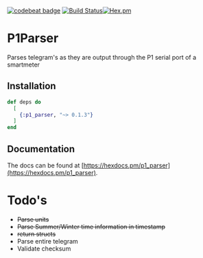 [![codebeat badge](https://codebeat.co/badges/bb2e3c59-1bfc-4cac-88e6-1a7064eca124)](https://codebeat.co/projects/github-com-gertjana-p1_parser-master) [![Build Status](https://travis-ci.org/gertjana/p1_parser.svg?branch=master)](https://travis-ci.org/gertjana/p1_parser)[![Hex.pm](https://img.shields.io/hexpm/v/p1_parser.svg)]()

# P1Parser

Parses telegram's as they are output through the P1 serial port of a smartmeter

## Installation

```elixir
def deps do
  [
    {:p1_parser, "~> 0.1.3"}
  ]
end
```

## Documentation 

The docs can be found at [https://hexdocs.pm/p1_parser](https://hexdocs.pm/p1_parser).

# Todo's

 - ~~Parse units~~
 - ~~Parse Summer/Winter time information in timestamp~~
 - ~~return structs~~
 - Parse entire telegram
 - Validate checksum

